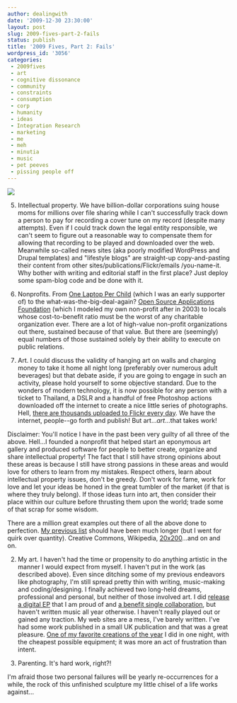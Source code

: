 ```yaml
---
author: dealingwith
date: '2009-12-30 23:30:00'
layout: post
slug: 2009-fives-part-2-fails
status: publish
title: '2009 Fives, Part 2: Fails'
wordpress_id: '3056'
categories:
 - 2009fives
 - art
 - cognitive dissonance
 - community
 - constraints
 - consumption
 - corp
 - humanity
 - ideas
 - Integration Research
 - marketing
 - me
 - meh
 - minutia
 - music
 - pet peeves
 - pissing people off
---
```


![][1]

5. Intellectual property. We have billion-dollar corporations suing house moms
for millions over file sharing while I can't successfully track down a person
to pay for recording a cover tune on my record (despite many attempts). Even
if I could track down the legal entity responsible, we can't seem to figure
out a reasonable way to compensate them for allowing that recording to be
played and downloaded over the web. Meanwhile so-called news sites (aka poorly
modified WordPress and Drupal templates) and "lifestyle blogs" are straight-up
copy-and-pasting their content from other sites/publications/Flickr/emails
/you-name-it. Why bother with writing and editorial staff in the first place?
Just deploy some spam-blog code and be done with it.

4. Nonprofits. From [One Laptop Per Child][2] (which I was an early supporter
of) to the what-was-the-big-deal-again? [Open Source Applications
Foundation][3] (which I modeled my own non-profit after in 2003) to locals
whose cost-to-benefit ratio must be the worst of any charitable organization
ever. There are a lot of high-value non-profit organizations out there,
sustained because of that value. But there are (seemingly) equal numbers of
those sustained solely by their ability to execute on public relations.

3. Art. I could discuss the validity of hanging art on walls and charging
money to take it home all night long (preferably over numerous adult
beverages) but that debate aside, if you are going to engage in such an
activity, please hold yourself to some objective standard. Due to the wonders
of modern technology, it is now possible for any person with a ticket to
Thailand, a DSLR and a handful of free Photoshop actions downloaded off the
internet to create a nice little series of photographs. Hell, [there are
thousands uploaded to Flickr every day][4]. We have the internet, people--go
forth and publish! But art..._art_...that takes work!

Disclaimer: You'll notice I have in the past been very guilty of all three of
the above. Hell...I founded a nonprofit that helped start an eponymous art
gallery and produced software for people to better create, organize and share
intellectual property! The fact that I still have strong opinions about these
areas is because I still have strong passions in these areas and would love
for others to learn from my mistakes. Respect others, learn about intellectual
property issues, don't be greedy. Don't work for fame, work for love and let
your ideas be honed in the great tumbler of the market (if that is where they
truly belong). If those ideas turn into art, then consider their place within
our culture before thrusting them upon the world; trade some of that scrap for
some wisdom.

There are a million great examples out there of all the above done to
perfection. [My previous list][5] should have been much longer (but I went for
quirk over quantity). Creative Commons, Wikipedia, [20x200][6]...and on and
on.

2. My art. I haven't had the time or propensity to do anything artistic in the
manner I would expect from myself. I haven't put in the work (as described
above). Even since ditching some of my previous endeavors like photography,
I'm still spread pretty thin with writing, music-making and coding/designing.
I finally achieved two long-held dreams, professional and personal, but
neither of those involved art. I did [release a digital EP][7] that I am proud
of and [a benefit single collaboration][8], but haven't written music all year
otherwise. I haven't really played out or gained any traction. My web sites
are a mess, I've barely written. I've had some work published in a small UK
publication and that was a great pleasure. [One of my favorite creations of
the year][9] I did in one night, with the cheapest possible equipment; it was
more an act of frustration than intent.

1. Parenting. It's hard work, right?!

I'm afraid those two personal failures will be yearly re-occurrences for a
while, the rock of this unfinished sculpture my little chisel of a life works
against...

   [1]: http://farm3.static.flickr.com/2417/2451979493_d270137323.jpg

   [2]: http://www.slashgear.com/the-tragedy-of-one-laptop-per-child-3067199/

   [3]: http://chandlerproject.org/

   [4]: http://www.flickr.com/explore/

   [5]: http://dealingwith.livejournal.com/809718.html

   [6]: http://bits.blogs.nytimes.com/2009/10/21/for-online-art-gallery-20x200-an-unlikely-investor/

   [7]: http://danielmiller.bandcamp.com/

   [8]: http://wakeupjon.bandcamp.com/

   [9]: http://vimeo.com/6828283

